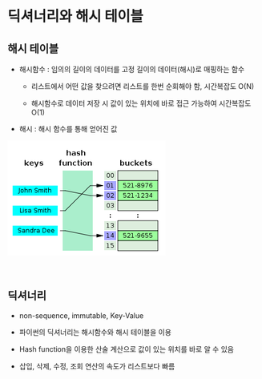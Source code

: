 # 딕셔너리와 해시 테이블

## 해시 테이블
- 해시함수 : 임의의 길이의 데이터를 고정 길이의 데이터(해시)로 매핑하는 함수

  - 리스트에서 어떤 값을 찾으려면 리스트를 한번 순회해야 함, 시간복잡도 O(N)

  - 해시함수로 데이터 저장 시 값이 있는 위치에 바로 접근 가능하여 시간복잡도 O(1)

- 해시 : 해시 함수를 통해 얻어진 값

![해시테이블](hash_table.png)

<br>

## 딕셔너리

- non-sequence, immutable, Key-Value

- 파이썬의 딕셔너리는 해시함수와 해시 테이블을 이용

- Hash function을 이용한 산술 계산으로 값이 있는 위치를 바로 알 수 있음

- 삽입, 삭제, 수정, 조회 연산의 속도가 리스트보다 빠름